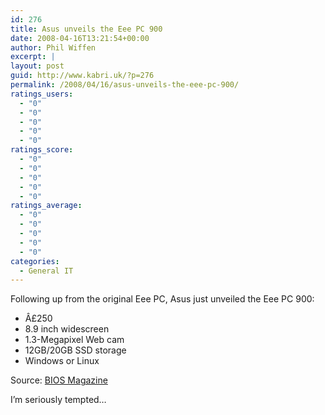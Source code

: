 ```yaml
---
id: 276
title: Asus unveils the Eee PC 900
date: 2008-04-16T13:21:54+00:00
author: Phil Wiffen
excerpt: |
layout: post
guid: http://www.kabri.uk/?p=276
permalink: /2008/04/16/asus-unveils-the-eee-pc-900/
ratings_users:
  - "0"
  - "0"
  - "0"
  - "0"
  - "0"
ratings_score:
  - "0"
  - "0"
  - "0"
  - "0"
  - "0"
ratings_average:
  - "0"
  - "0"
  - "0"
  - "0"
  - "0"
categories:
  - General IT
---
```

Following up from the original Eee PC, Asus just unveiled the Eee PC 900:

  * Â£250
  * 8.9 inch widescreen
  * 1.3-Megapixel Web cam
  * 12GB/20GB SSD storage
  * Windows or Linux

Source: [BIOS Magazine](http://www.biosmagazine.co.uk/article.php?id=5779)

I&#8217;m seriously tempted&#8230;
